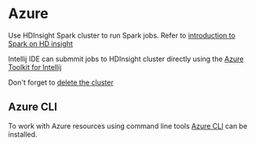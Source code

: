 # Azure

Use HDInsight Spark cluster to run Spark jobs. Refer to [introduction to Spark on HD insight](https://docs.microsoft.com/en-us/azure/hdinsight/hdinsight-apache-spark-overview)

Intellij IDE can submmit jobs to HDInsight cluster directly using the [Azure Toolkit for Intellij](https://docs.microsoft.com/en-us/azure/hdinsight/hdinsight-apache-spark-intellij-tool-plugin)

Don't forget to [delete the cluster](https://docs.microsoft.com/en-us/azure/hdinsight/hdinsight-delete-cluster)


## Azure CLI
To work with Azure resources using command line tools [Azure CLI](https://docs.microsoft.com/en-sg/cli/azure/install-azure-cli) can be installed.
 